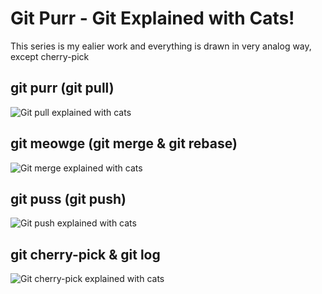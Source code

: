 # Git Purr - Git Explained with Cats!


This series is my ealier work and everything is drawn in very analog way, except cherry-pick

## git purr (git pull)

![Git pull explained with cats](https://github.com/girliemac/a-picture-is-worth-a-1000-words/blob/main/git-purr/git-purr.webp?raw=true)

## git meowge (git merge & git rebase)

![Git merge explained with cats](https://github.com/girliemac/a-picture-is-worth-a-1000-words/blob/main/git-purr/git-meowge.webp?raw=true)

## git puss (git push)

![Git push explained with cats](https://github.com/girliemac/a-picture-is-worth-a-1000-words/blob/main/git-purr/git-puss.webp?raw=true)

## git cherry-pick & git log

![Git cherry-pick explained with cats](https://github.com/girliemac/a-picture-is-worth-a-1000-words/blob/main/git-purr/git-cherry-pick.webp?raw=true)
